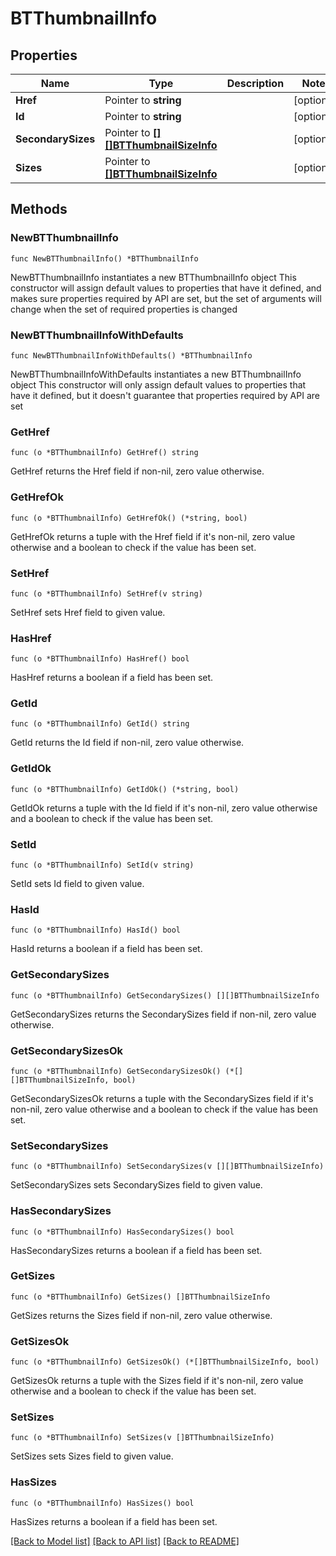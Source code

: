 # BTThumbnailInfo

## Properties

Name | Type | Description | Notes
------------ | ------------- | ------------- | -------------
**Href** | Pointer to **string** |  | [optional] 
**Id** | Pointer to **string** |  | [optional] 
**SecondarySizes** | Pointer to [**[][]BTThumbnailSizeInfo**]([]BTThumbnailSizeInfo.md) |  | [optional] 
**Sizes** | Pointer to [**[]BTThumbnailSizeInfo**](BTThumbnailSizeInfo.md) |  | [optional] 

## Methods

### NewBTThumbnailInfo

`func NewBTThumbnailInfo() *BTThumbnailInfo`

NewBTThumbnailInfo instantiates a new BTThumbnailInfo object
This constructor will assign default values to properties that have it defined,
and makes sure properties required by API are set, but the set of arguments
will change when the set of required properties is changed

### NewBTThumbnailInfoWithDefaults

`func NewBTThumbnailInfoWithDefaults() *BTThumbnailInfo`

NewBTThumbnailInfoWithDefaults instantiates a new BTThumbnailInfo object
This constructor will only assign default values to properties that have it defined,
but it doesn't guarantee that properties required by API are set

### GetHref

`func (o *BTThumbnailInfo) GetHref() string`

GetHref returns the Href field if non-nil, zero value otherwise.

### GetHrefOk

`func (o *BTThumbnailInfo) GetHrefOk() (*string, bool)`

GetHrefOk returns a tuple with the Href field if it's non-nil, zero value otherwise
and a boolean to check if the value has been set.

### SetHref

`func (o *BTThumbnailInfo) SetHref(v string)`

SetHref sets Href field to given value.

### HasHref

`func (o *BTThumbnailInfo) HasHref() bool`

HasHref returns a boolean if a field has been set.

### GetId

`func (o *BTThumbnailInfo) GetId() string`

GetId returns the Id field if non-nil, zero value otherwise.

### GetIdOk

`func (o *BTThumbnailInfo) GetIdOk() (*string, bool)`

GetIdOk returns a tuple with the Id field if it's non-nil, zero value otherwise
and a boolean to check if the value has been set.

### SetId

`func (o *BTThumbnailInfo) SetId(v string)`

SetId sets Id field to given value.

### HasId

`func (o *BTThumbnailInfo) HasId() bool`

HasId returns a boolean if a field has been set.

### GetSecondarySizes

`func (o *BTThumbnailInfo) GetSecondarySizes() [][]BTThumbnailSizeInfo`

GetSecondarySizes returns the SecondarySizes field if non-nil, zero value otherwise.

### GetSecondarySizesOk

`func (o *BTThumbnailInfo) GetSecondarySizesOk() (*[][]BTThumbnailSizeInfo, bool)`

GetSecondarySizesOk returns a tuple with the SecondarySizes field if it's non-nil, zero value otherwise
and a boolean to check if the value has been set.

### SetSecondarySizes

`func (o *BTThumbnailInfo) SetSecondarySizes(v [][]BTThumbnailSizeInfo)`

SetSecondarySizes sets SecondarySizes field to given value.

### HasSecondarySizes

`func (o *BTThumbnailInfo) HasSecondarySizes() bool`

HasSecondarySizes returns a boolean if a field has been set.

### GetSizes

`func (o *BTThumbnailInfo) GetSizes() []BTThumbnailSizeInfo`

GetSizes returns the Sizes field if non-nil, zero value otherwise.

### GetSizesOk

`func (o *BTThumbnailInfo) GetSizesOk() (*[]BTThumbnailSizeInfo, bool)`

GetSizesOk returns a tuple with the Sizes field if it's non-nil, zero value otherwise
and a boolean to check if the value has been set.

### SetSizes

`func (o *BTThumbnailInfo) SetSizes(v []BTThumbnailSizeInfo)`

SetSizes sets Sizes field to given value.

### HasSizes

`func (o *BTThumbnailInfo) HasSizes() bool`

HasSizes returns a boolean if a field has been set.


[[Back to Model list]](../README.md#documentation-for-models) [[Back to API list]](../README.md#documentation-for-api-endpoints) [[Back to README]](../README.md)


